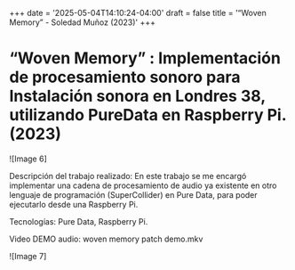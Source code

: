 +++
date = '2025-05-04T14:10:24-04:00'
draft = false
title = '“Woven Memory” - Soledad Muñoz (2023)'
+++
# “Woven Memory” : Implementación de procesamiento sonoro para Instalación sonora en Londres 38, utilizando PureData en Raspberry Pi. (2023)

![Image 6]

Descripción del trabajo realizado: En este trabajo se me encargó implementar una cadena de procesamiento de audio ya existente en otro lenguaje de programación (SuperCollider) en Pure Data, para poder ejecutarlo desde una Raspberry Pi.

Tecnologías: Pure Data, Raspberry Pi.

Video DEMO audio:  woven memory patch demo.mkv

![Image 7]

